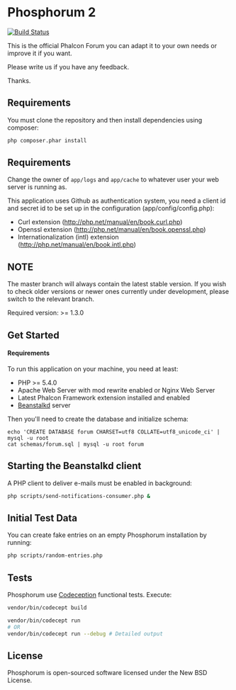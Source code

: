 Phosphorum 2
============

[![Build Status](https://secure.travis-ci.org/phalcon/forum.svg?branch=master)](http://travis-ci.org/phalcon/forum)

This is the official Phalcon Forum you can adapt it to your own needs or improve it if you want.

Please write us if you have any feedback.

Thanks.

Requirements
------------
You must clone the repository and then install dependencies using composer:

```bash
php composer.phar install
```

Requirements
------------
Change the owner of `app/logs` and `app/cache` to whatever user your web server is running as.

This application uses Github as authentication system, you need a client id and secret id
to be set up in the configuration (app/config/config.php):

* Curl extension (http://php.net/manual/en/book.curl.php)
* Openssl extension (http://php.net/manual/en/book.openssl.php)
* Internationalization (intl) extension (http://php.net/manual/en/book.intl.php)

NOTE
----
The master branch will always contain the latest stable version. If you wish
to check older versions or newer ones currently under development, please
switch to the relevant branch.

Required version: >= 1.3.0

Get Started
-----------

#### Requirements

To run this application on your machine, you need at least:

* PHP >= 5.4.0
* Apache Web Server with mod rewrite enabled or Nginx Web Server
* Latest Phalcon Framework extension installed and enabled
* [Beanstalkd](http://kr.github.io/beanstalkd/) server

Then you'll need to create the database and initialize schema:

    echo 'CREATE DATABASE forum CHARSET=utf8 COLLATE=utf8_unicode_ci' | mysql -u root
    cat schemas/forum.sql | mysql -u root forum

Starting the Beanstalkd client
------------------------------
A PHP client to deliver e-mails must be enabled in background:

```bash
php scripts/send-notifications-consumer.php &
```

Initial Test Data
-----------------
You can create fake entries on an empty Phosphorum installation by running:

```bash
php scripts/random-entries.php
```

Tests
-----
Phosphorum use [Codeception](http://codeception.com) functional tests. Execute:

```bash
vendor/bin/codecept build

vendor/bin/codecept run
# OR
vendor/bin/codecept run --debug # Detailed output
```

License
-------
Phosphorum is open-sourced software licensed under the New BSD License.
